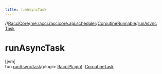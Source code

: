 ```yaml
---
title: runAsyncTask
---
```

//[RacciCore](../../../index.html)/[me.racci.raccicore.api.scheduler](../index.html)/[CoroutineRunnable](index.html)/[runAsyncTask](run-async-task.html)



# runAsyncTask



[jvm]\
fun [runAsyncTask](run-async-task.html)(plugin: [RacciPlugin](../../me.racci.raccicore.api.plugin/-racci-plugin/index.html)): [CoroutineTask](../-coroutine-task/index.html)




